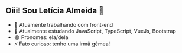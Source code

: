 ## Oiii! Sou Letícia Almeida 👋

- 🔭 Atuamente trabalhando com front-end
- 🌱 Atualmente estudando JavaScript, TypeScript, VueJs, Bootstrap
- 😄 Pronomes: ela/dela
- ⚡ Fato curioso: tenho uma irmã gêmea!

